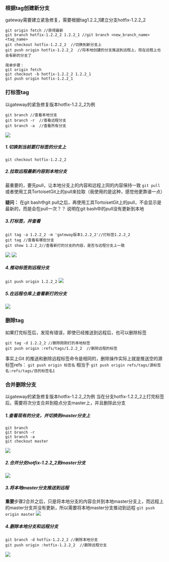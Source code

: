 ### 根据tag创建新分支

gateway需要建立紧急修复，需要根据tag1.2.2\_1建立分支hotfix-1.2.2\_2

```
git origin fetch //获得最新
git branch hotfix-1.2.2_2 1.2.2_1 //git branch <new_branch_name> <tag_name>
git checkout hotfix-1.2.2_2  //切换到新分支上
git push origin hotfix-1.2.2_2  //将本地创建的分支推送到远程上，现在远程上也会有新的分支了

简单步骤：
git origin fetch
git checkout -b hotfix-1.2.2_2 1.2.2_1
git push origin hotfix-1.2.2_1

```

### 打标签tag

以gateway的紧急修复版本hotfix-1.2.2\_2为例

```
git branch //查看本地分支
git branch -r  //查看远程分支
git branch -a  //查看所有分支
```

![](/assets/QQ截图20160923161423.png)

##### 1.切换到当前要打标签的分支上

`git checkout hotfix-1.2.2_2`

##### 2.拉取远程最新内容到本地分支

最重要的，要先pull，让本地分支上的内容和远程上同的内容保持一致
`git pull`
或者使用工具TortoisetGit上的pull来拉取（我使用的是这种，感觉他更靠谱一点）

**疑问：**
在git bash中git pull之后，再使用工具TortoisetGit上的pull，不会显示是最新的，而是会在pull一次？？
说明在git bash中的pull没有更新到本地

##### 3.打标签，并查看

```
git tag -a 1.2.2_2 -m 'gateway版本1.2.2_2'//打标签1.2.2_2
git tag //查看有哪些分支
git show 1.2.2_2//查看新打的分支的内容，是否与远程分支上一致
```

![](/assets/QQ截图20160923163108.png)
![](/assets/QQ截图20160923163415.png)

##### 4.推动标签到远程分支

`git push origin 1.2.2_2`
![](/assets/QQ截图20160923163754.png)

##### 5.在远程仓库上查看新打的分支

![](/assets/QQ截图20160923163958.png)

### 删除tag

如果打完标签后，发现有错误，即使已经推送到远程后，也可以删除标签

```
git tag -d 1.2.2_2 //删除刚刚打的本地标签
git push origin :refs/tags/1.2.2_2  //删除远程的标签 
```

事实上Git 的推送和删除远程标签命令是相同的，删除操作实际上就是推送空的源标签refs：
`git push origin 标签名`
相当于
`git push origin refs/tags/源标签名:refs/tags/目的标签名1`

### 合并删除分支

以gateway的紧急修复版本hotfix-1.2.2\_2为例
当在分支hotfix-1.2.2\_2上打完标签后，需要将次分支合并到稳点分支master上，并且删除此分支

##### 1.查看现有的分支，并切换到master分支上

```
git branch
git branch -r
git branch -a
git checkout master
```

![](/assets/QQ截图20160923164614.png)

##### 2.合并分支hotfix-1.2.2\_2到master分支

![](/assets/QQ截图20160923164750.png)

##### 3.将本地master分支推送到远程

**重要**步骤2合并之后，只是将本地分支的内容合并到本地master分支上，而远程上的master分支并没有更新，所以需要将本地master分支推动到远程
`git push origin master`
![](/assets/QQ截图20160923165014.png)

##### 4.删除本地分支和远程分支

```
git branch -d hotfix-1.2.2_2 //删除本地分支
git push origin :hotfix-1.2.2_2  //删除远程分支
```

![](/assets/QQ截图20160923165528.png)

